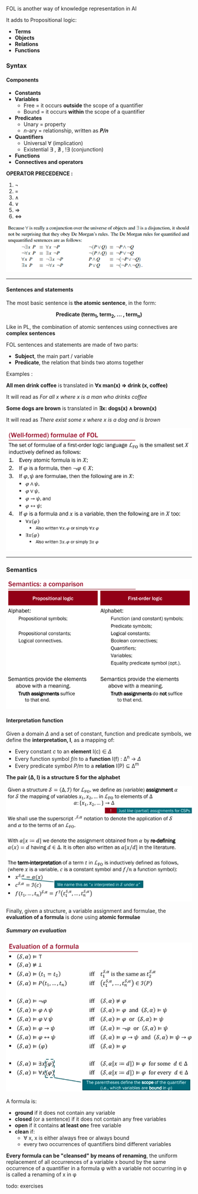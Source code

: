 FOL is another way of knowledge representation in AI

It adds to Propositional logic:

* **Terms**
* **Objects**
* **Relations**
* **Functions**

### Syntax 

#### Components

* **Constants**
* **Variables**
	* Free = it occurs **outside** the scope of a quantifier
	* Bound = it occurs **within** the scope of a quantifier
* **Predicates**
	* Unary = property
	* *n*-ary = relationship, written as ***P/n***
* **Quantifiers**
	* Universal $\forall$ (implication)
	* Existential $\exists$ , $\nexists$ , !$\exists$ (conjunction)
* **Functions**
* **Connectives and operators**

**OPERATOR PRECEDENCE :** 
1. ¬
2. =
3. ∧
4. ∨
5. ⇒
6. ⇔

![Pasted image 20230604094245](../pictures/Pasted%20image%2020230604094245.png)

--------------

#### Sentences and statements

The most basic sentence is **the atomic sentence**, in the form:

<center><b>Predicate (term<sub>1</sub>, term<sub>2</sub>, ... , term<sub>n</sub>)</b></center>

Like in PL, the combination of atomic sentences using connectives are **complex sentences**

FOL sentences and statements are made of two parts:

* **Subject**, the main part / variable 
* **Predicate**, the relation that binds two atoms together

Examples : 

**All men drink coffee** is translated in **∀x man(x) ⇒ drink (x, coffee)** 

It will read as *For all x where x is a man who drinks coffee*

**Some dogs are brown** is translated in **∃x: dogs(x) ∧ brown(x)**

It will read as *There exist some x where x is a dog and is brown*


![Pasted image 20230604093048](../pictures/Pasted%20image%2020230604093048.png)

---------------

### Semantics

![Pasted image 20230604093942](../pictures/Pasted%20image%2020230604093942.png)

#### Interpretation function

Given a domain $\Delta$ and a set of constant, function and predicate symbols, we define the **interpretation, I**, as a mapping of:

* Every constant *c* to an **element** I(c) $\in$ $\Delta$ 
* Every function symbol *f/n* to a **function** I(f) : Δ<sup>n</sup> $\rightarrow$ $\Delta$
* Every predicate symbol *P/m* to a **relation** I(P) $\subseteq$ Δ<sup>m</sup>

**The pair (Δ, I) is a structure S for the alphabet**

![Pasted image 20230604095544](../pictures/Pasted%20image%2020230604095544.png)

Finally, given a structure, a variable assignment and formulae, the **evaluation of a formula** is done using **atomic formulae**

##### Summary on evaluation
![Pasted image 20230604095833](../pictures/Pasted%20image%2020230604095833.png)





A formula is:

* **ground** if it does not contain any variable
* **closed** (or a sentence) if it does not contain any free variables
* **open** if it contains **at least on**e free variable
* **clean** if:
	* $\forall$ x, x is either always free or always bound
	* every two occurrences of quantifiers bind different variables

**Every formula can be "cleansed" by means of renaming**, the uniform replacement of all occurrences of a variable x bound by the same occurrence of a quantifier in a formula φ with a variable not occurring in φ is called a renaming of x in φ

todo: exercises



